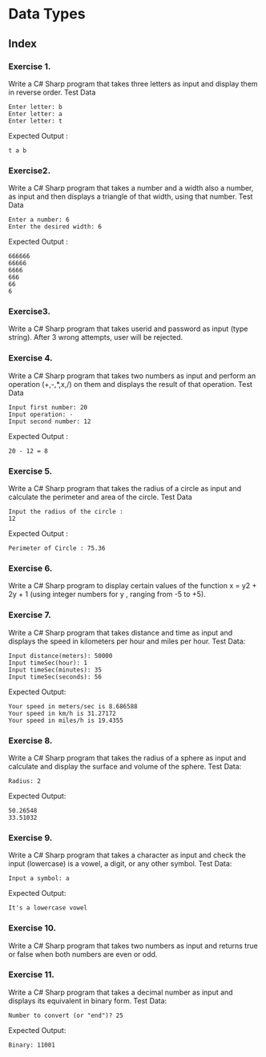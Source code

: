 # Data Types

## Index

### Exercise 1. 
Write a C# Sharp program that takes three letters as input and display them in reverse order.
Test Data
```
Enter letter: b 
Enter letter: a
Enter letter: t
```

Expected Output :
```
t a b
```

### Exercise2. 
Write a C# Sharp program that takes a number and a width also a number, as input and then displays a triangle of that width, using that number. 
Test Data
```
Enter a number: 6 
Enter the desired width: 6 
```
Expected Output :
```
666666                                                      
66666                                                           
6666                                                                  
666                                                        
66                                                                  
6 
```

### Exercise3. 
Write a C# Sharp program that takes userid and password as input (type string). After 3 wrong attempts, user will be rejected. 

### Exercise 4. 
Write a C# Sharp program that takes two numbers as input and perform an operation (+,-,*,x,/) on them and displays the result of that operation. 
Test Data
```
Input first number: 20
Input operation: - 
Input second number: 12
```
Expected Output :
```
20 - 12 = 8
```

### Exercise 5.
Write a C# Sharp program that takes the radius of a circle as input and calculate the perimeter and area of the circle. 
Test Data
```
Input the radius of the circle :
12 
```
Expected Output :
```
Perimeter of Circle : 75.36
```

### Exercise 6. 
Write a C# Sharp program to display certain values of the function x = y2 + 2y + 1 (using integer numbers for y , ranging from -5 to +5). 

### Exercise 7. 
Write a C# Sharp program that takes distance and time as input and displays the speed in kilometers per hour and miles per hour. 
Test Data:
```
Input distance(meters): 50000 
Input timeSec(hour): 1 
Input timeSec(minutes): 35
Input timeSec(seconds): 56
```
Expected Output:
```
Your speed in meters/sec is 8.686588
Your speed in km/h is 31.27172 
Your speed in miles/h is 19.4355
```

### Exercise 8. 
Write a C# Sharp program that takes the radius of a sphere as input and calculate and display the surface and volume of the sphere. 
Test Data:
```
Radius: 2 
```
Expected Output:
```
50.26548
33.51032
```

### Exercise 9. 
Write a C# Sharp program that takes a character as input and check the input (lowercase) is a vowel, a digit, or any other symbol. 
Test Data:
```
Input a symbol: a
```
Expected Output:
```
It's a lowercase vowel
```

### Exercise 10. 
Write a C# Sharp program that takes two numbers as input and returns true or false when both numbers are even or odd.

### Exercise 11. 
Write a C# Sharp program that takes a decimal number as input and displays its equivalent in binary form.
Test Data:
```
Number to convert (or "end")? 25
```
Expected Output:
```
Binary: 11001
```
